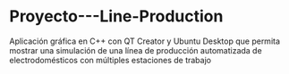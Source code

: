 # Proyecto---Line-Production
Aplicación gráfica en C++ con QT Creator y Ubuntu Desktop que permita mostrar una simulación de una línea de producción automatizada de electrodomésticos con múltiples estaciones de trabajo
